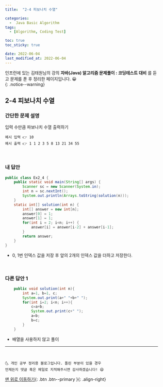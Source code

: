 ```yaml
---
title:  "2-4 피보나치 수열" 

categories:
  -  Java Basic Algorithm
tags:
  - [Algorithm, Coding Test]

toc: true
toc_sticky: true

date: 2022-06-04
last_modified_at: 2022-06-04
---
```


인프런에 있는 김태원님의 강의 **자바(Java) 알고리즘 문제풀이 : 코딩테스트 대비** 를 듣고 문제를 푼 후 정리한 페이지입니다. 😀  
{: .notice--warning}

## 2-4 피보나치 수열

### 간단한 문제 설명


입력 수만큼 파보나치 수열 출력하기
```
예시 입력 👉 10
예시 출력 👉 1 1 2 3 5 8 13 21 34 55
```

<br>

### 내 답안


```java
public class Ex2_4 {
	public static void main(String[] args) {
		Scanner sc = new Scanner(System.in);
		int n = sc.nextInt();
		System.out.println(Arrays.toString(solution(n)));
	}
	static int[] solution(int n) {
		int[] answer = new int[n];
		answer[0] = 1;
		answer[1] = 1;
		for(int i = 2; i<n; i++) {
			answer[i] = answer[i-2] + answer[i-1];
		}
		return answer;
	}
}

```
  - 0, 1번 인덱스 값을 저장 후 앞의 2개의 인덱스 값을 더하고 저장한다.

<br>

### 다른 답안 1

```java
	public void solution(int n){
		int a=1, b=1, c;
		System.out.print(a+" "+b+" ");
		for(int i=2; i<n; i++){
			c=a+b;
			System.out.print(c+" ");
			a=b;
			b=c;
		}
	}
```
- 배열을 사용하지 않고 풀이

***
<br>

    🌜 개인 공부 정리용 블로그입니다. 틀린 부분이 있을 경우 
    언제든지 댓글 혹은 메일로 지적해주시면 감사하겠습니다! 😄

[맨 위로 이동하기](#){: .btn .btn--primary }{: .align-right}